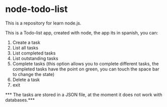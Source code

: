 # node-todo-list
This is a repository for learn node.js.

This is a Todo-list app, created with node, the app its in spanish, you can:
1. Create a task
2. List all tasks
3. List completed tasks
4. List outstanding tasks
5. Complete tasks (this option allows you to complete different tasks, the completed tasks have the point on green, you can touch the space bar to change the state)
6. Delete a task
0. exit

*** The tasks are stored in a JSON file, at the moment it does not work with databases.***
